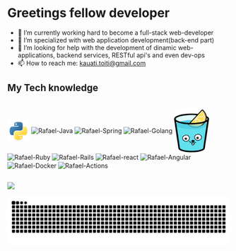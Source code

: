 # Greetings fellow developer

- 🌱 I’m currently working hard to become a full-stack web-developer
- 👯 I’m specialized with web application development(back-end part)
- 🤔 I’m looking for help with the development of dinamic web-applications, backend services, RESTful api's and even dev-ops
- 📫 How to reach me: kauati.toiti@gmail.com

  

## My Tech knowledge
  
  <div style="display: inline_block"><br>
  <img align="center" alt="Rafael-Python" height="50" width="50" src="https://raw.githubusercontent.com/devicons/devicon/master/icons/python/python-original.svg">
  <img align="center" height="50" width="50" alt="Rafael-Java" src="https://cdn.jsdelivr.net/gh/devicons/devicon/icons/java/java-original.svg" />
  <img align="center" height="50" width="50" alt="Rafael-Spring" src="https://cdn.jsdelivr.net/gh/devicons/devicon/icons/spring/spring-original.svg" />
  <img align="center" height="50" width="110" alt="Rafael-Golang" src="https://upload.wikimedia.org/wikipedia/commons/thumb/0/05/Go_Logo_Blue.svg/2560px-Go_Logo_Blue.svg.png" />
   <img align="center" height="100" width="80" alt="Rafael-Golang-gin" src="https://raw.githubusercontent.com/gin-gonic/logo/master/color.png" />

  <img align="center" height="70" width="70" alt="Rafael-Ruby" src="https://cdn.iconscout.com/icon/free/png-256/free-ruby-47-1175102.png" />
  <img align="center" height="90" width="90" alt="Rafael-Rails" src="https://www.svgrepo.com/show/354252/rails.svg" />
  <img align="center" height="90" width="90" alt="Rafael-react" src="https://encrypted-tbn0.gstatic.com/images?q=tbn:ANd9GcTKfxxgtvjoywpYYFjqCM2IByvFIxA6n40Wtw&s" />
  <img align="center" height="90" width="90" alt="Rafael-Angular" src="https://upload.wikimedia.org/wikipedia/commons/thumb/c/cf/Angular_full_color_logo.svg/1200px-Angular_full_color_logo.svg.png" />
  
  <img align="center" height="90" width="90" alt="Rafael-Docker" src="https://cdn.icon-icons.com/icons2/2699/PNG/512/docker_official_logo_icon_169250.png" />
  <img align="center" height="90" width="150" alt="Rafael-Actions" src="https://miro.medium.com/v2/resize:fit:875/0*Xhd9l-Sd1Yd-diwh.png" />
  
  
</div>

##
  <div style="display: inline_block">
  
  <img src= "https://img.shields.io/badge/Gmail-D14836?style=for-the-badge&logo=gmail&logoColor=white" href="">
  </div>


![Snake animation](https://github.com/Rafael-Kauati/Rafael-Kauati/blob/main/github-contribution-grid-snake.svg)
